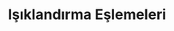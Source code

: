 ---
title: Işıklandırma Eşlemeleri
keywords: 
last_updated: 
tags: []
permalink: /lighting/lighting_maps.html
sidebar: main_sidebar
---